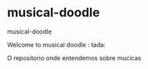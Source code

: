 # musical-doodle
musical-doodle

Welcome to musical doodle : tada:

O repositorio onde entendemos sobre mucicas

